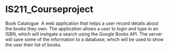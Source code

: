 # IS211_Courseproject
Book Catalogue ­ A web application that helps a user record details about the books they own. The application allows a user to login and type in an ISBN, which will instigate a search using the Google Books API. The server will save some of the information to a database, which will be used to show the user their list of books.

